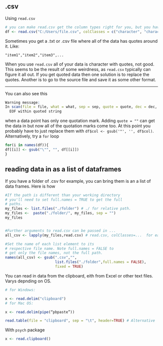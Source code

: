 ## .csv  
Using ```read.csv```  
```r
# you can make read.csv get the column types right for you, but you have to tell it
df <- read.csv("C:/Users/file.csv", colClasses = c("character", "character", "numeric", "numeric"), na.strings = "")
```

Sometimes you get a .txt or .csv file where all of the data has quotes around it. Like:  
```
"item1","item2","item3",...
```
When you use `read.csv` all of your data is character with quotes, not good. This seems to be the result of some weirdness, as `read.csv` typically can figure it all out. If you get quoted data then one solution is to replace the quotes. Another is to go to the source file and save it as some other format.

---

You can also see this
```r
Warning message:
In scan(file = file, what = what, sep = sep, quote = quote, dec = dec,  :
  EOF within quoted string
  ```
  when a data point has only one quotation mark. Adding `quote = ""` can get the data in but now all of the quotation marks come too. At this point you probably have to just replace them with `df$col <- gsub('"', '', df$col)`. Alternatively, try a `for` loop
  ```r
  for(i in names(df)){
  df[[i]] <- gsub("\"", "", df[[i]])
}
```
## reading data in as a list of dataframes
If you have a folder of .csv for example, you can bring them is an a list of data frames. Here is how
```r
#If the path is different than your working directory
# you'll need to set full.names = TRUE to get the full
# paths.
my_files <- list.files("./folder") # ./ for relative path. 
my_files <-  paste("./folder/", my_files, sep = "")
my_files


#Further arguments to read.csv can be passed in ...
all_csv <- lapply(my_files,read.csv) # read.csv, colClasses=...  for eaxample

#Set the name of each list element to its
# respective file name. Note full.names = FALSE to
# get only the file names, not the full path.
names(all_csv) <- gsub(".csv","",
                       list.files("./folder",full.names = FALSE),
                       fixed = TRUE)
```

You can read in data from the clipboard, eith from Excel or other text files. Varys depnding on OS.
```r
# for Windows:

x <- read.delim("clipboard")
# for Mac OS:

x <- read.delim(pipe(“pbpaste”))

read.table(file = "clipboard", sep = "\t", header=TRUE) # Alternative
```
With ```psych``` package
```r
x <- read.clipboard()
```
